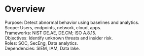 # Overview
Purpose: Detect abnormal behavior using baselines and analytics.  
Scope: Users, endpoints, network, cloud, apps.  
Frameworks: NIST DE.AE, DE.CM; ISO A.8.15.  
Objectives: Identify unknown threats and insider risk.  
Roles: SOC, SecEng, Data analytics.  
Dependencies: SIEM, IAM, Data lake.
